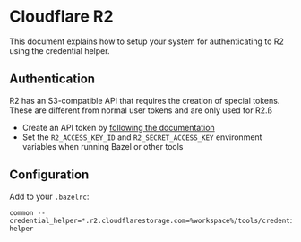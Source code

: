 # Cloudflare R2

This document explains how to setup your system for authenticating to R2 using the credential helper.

## Authentication

R2 has an S3-compatible API that requires the creation of special tokens. These are different from normal user tokens and are only used for R2.ß

- Create an API token by [following the documentation][r2-auth-tokens]
- Set the `R2_ACCESS_KEY_ID` and `R2_SECRET_ACCESS_KEY` environment variables when running Bazel or other tools

## Configuration

Add to your `.bazelrc`:

```
common --credential_helper=*.r2.cloudflarestorage.com=%workspace%/tools/credential-helper
```

[wrangler-install]: https://developers.cloudflare.com/workers/wrangler/install-and-update/
[r2-auth-tokens]: https://developers.cloudflare.com/r2/api/s3/tokens/
